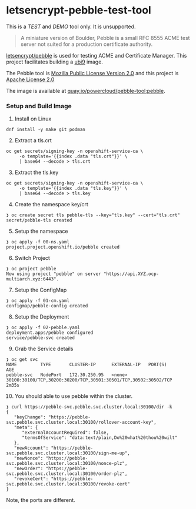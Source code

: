 # letsencrypt-pebble-test-tool

This is a *TEST* and *DEMO* tool only.
It is unsupported.

> A miniature version of Boulder, Pebble is a small RFC 8555 ACME test server not suited for a production certificate authority. 

[letsencrypt/pebble](https://github.com/letsencrypt/pebble/) is used for testing ACME and Certificate Manager. This project facilitates building a [ubi9](https://catalog.redhat.com/software/containers/ubi9/go-toolset/61e5c00b4ec9945c18787690?architecture=amd64&image=6571697c39a638623d7ab4a6) image.

The Pebble tool is [Mozilla Public License Version 2.0](https://github.com/letsencrypt/pebble/blob/main/LICENSE) and this project is [Apache License 2.0](https://github.com/ocp-power-demos/letsencrypt-pebble-test-tool/blob/main/LICENSE)

The image is available at [quay.io/powercloud/pebble-tool:pebble](https://quay.io/repository/powercloud/pebble-tool).

### Setup and Build Image

1. Install on Linux

```
dnf install -y make git podman
```

2. Extract a tls.crt

```
oc get secrets/signing-key -n openshift-service-ca \
     -o template='{{index .data "tls.crt"}}' \
     | base64 --decode > tls.crt
```

3. Extract the tls.key

```
oc get secrets/signing-key -n openshift-service-ca \
     -o template='{{index .data "tls.key"}}' \
     | base64 --decode > tls.key
```

4. Create the namespace key/crt

```
❯ oc create secret tls pebble-tls --key="tls.key" --cert="tls.crt"
secret/pebble-tls created
```

5. Setup the namespace

```
❯ oc apply -f 00-ns.yaml 
project.project.openshift.io/pebble created
```

6. Switch Project

```
❯ oc project pebble
Now using project "pebble" on server "https://api.XYZ.ocp-multiarch.xyz:6443".
```

7. Setup the ConfigMap

```
❯ oc apply -f 01-cm.yaml 
configmap/pebble-config created
```

8. Setup the Deployment

```
❯ oc apply -f 02-pebble.yaml
deployment.apps/pebble configured
service/pebble-svc created
```

9. Grab the Service details

```
❯ oc get svc
NAME         TYPE       CLUSTER-IP      EXTERNAL-IP   PORT(S)                                                           AGE
pebble-svc   NodePort   172.30.250.95   <none>        30100:30100/TCP,30200:30200/TCP,30501:30501/TCP,30502:30502/TCP   2m35s
```

10. You should able to use pebble within the cluster.

```
❯ curl https://pebble-svc.pebble.svc.cluster.local:30100/dir -k   
{
   "keyChange": "https://pebble-svc.pebble.svc.cluster.local:30100/rollover-account-key",
   "meta": {
      "externalAccountRequired": false,
      "termsOfService": "data:text/plain,Do%20what%20thou%20wilt"
   },
   "newAccount": "https://pebble-svc.pebble.svc.cluster.local:30100/sign-me-up",
   "newNonce": "https://pebble-svc.pebble.svc.cluster.local:30100/nonce-plz",
   "newOrder": "https://pebble-svc.pebble.svc.cluster.local:30100/order-plz",
   "revokeCert": "https://pebble-svc.pebble.svc.cluster.local:30100/revoke-cert"
}
```

Note, the ports are different.